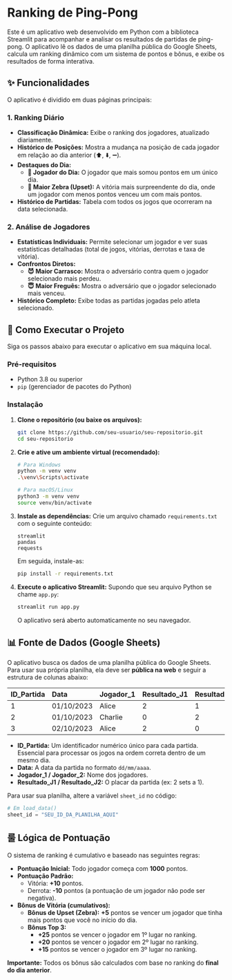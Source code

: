 # Ranking de Ping-Pong

Este é um aplicativo web desenvolvido em Python com a biblioteca Streamlit para acompanhar e analisar os resultados de partidas de ping-pong. O aplicativo lê os dados de uma planilha pública do Google Sheets, calcula um ranking dinâmico com um sistema de pontos e bônus, e exibe os resultados de forma interativa.

## ✨ Funcionalidades

O aplicativo é dividido em duas páginas principais:

### 1. Ranking Diário
- **Classificação Dinâmica:** Exibe o ranking dos jogadores, atualizado diariamente.
- **Histórico de Posições:** Mostra a mudança na posição de cada jogador em relação ao dia anterior (⬆️, ⬇️, ➖).
- **Destaques do Dia:**
    - **🏅 Jogador do Dia:** O jogador que mais somou pontos em um único dia.
    - **🦓 Maior Zebra (Upset):** A vitória mais surpreendente do dia, onde um jogador com menos pontos venceu um com mais pontos.
- **Histórico de Partidas:** Tabela com todos os jogos que ocorreram na data selecionada.

### 2. Análise de Jogadores
- **Estatísticas Individuais:** Permite selecionar um jogador e ver suas estatísticas detalhadas (total de jogos, vitórias, derrotas e taxa de vitória).
- **Confrontos Diretos:**
    - **😈 Maior Carrasco:** Mostra o adversário contra quem o jogador selecionado mais perdeu.
    - **😇 Maior Freguês:** Mostra o adversário que o jogador selecionado mais venceu.
- **Histórico Completo:** Exibe todas as partidas jogadas pelo atleta selecionado.

## 🚀 Como Executar o Projeto

Siga os passos abaixo para executar o aplicativo em sua máquina local.

### Pré-requisitos
- Python 3.8 ou superior
- `pip` (gerenciador de pacotes do Python)

### Instalação

1.  **Clone o repositório (ou baixe os arquivos):**
    ```bash
    git clone https://github.com/seu-usuario/seu-repositorio.git
    cd seu-repositorio
    ```

2.  **Crie e ative um ambiente virtual (recomendado):**
    ```bash
    # Para Windows
    python -m venv venv
    .\venv\Scripts\activate

    # Para macOS/Linux
    python3 -m venv venv
    source venv/bin/activate
    ```

3.  **Instale as dependências:**
    Crie um arquivo chamado `requirements.txt` com o seguinte conteúdo:
    ```
    streamlit
    pandas
    requests
    ```
    Em seguida, instale-as:
    ```bash
    pip install -r requirements.txt
    ```

4.  **Execute o aplicativo Streamlit:**
    Supondo que seu arquivo Python se chame `app.py`:
    ```bash
    streamlit run app.py
    ```
    O aplicativo será aberto automaticamente no seu navegador.

## 📊 Fonte de Dados (Google Sheets)

O aplicativo busca os dados de uma planilha pública do Google Sheets. Para usar sua própria planilha, ela deve ser **pública na web** e seguir a estrutura de colunas abaixo:

| ID_Partida | Data       | Jogador_1 | Resultado_J1 | Resultado_J2 | Jogador_2 |
| :--------- | :--------- | :-------- | :----------- | :----------- | :-------- |
| 1          | 01/10/2023 | Alice     | 2            | 1            | Bob       |
| 2          | 01/10/2023 | Charlie   | 0            | 2            | David     |
| 3          | 02/10/2023 | Alice     | 2            | 0            | Charlie   |

- **ID_Partida:** Um identificador numérico único para cada partida. Essencial para processar os jogos na ordem correta dentro de um mesmo dia.
- **Data:** A data da partida no formato `dd/mm/aaaa`.
- **Jogador_1 / Jogador_2:** Nome dos jogadores.
- **Resultado_J1 / Resultado_J2:** O placar da partida (ex: 2 sets a 1).

Para usar sua planilha, altere a variável `sheet_id` no código:
```python
# Em load_data()
sheet_id = "SEU_ID_DA_PLANILHA_AQUI"
```

## 룰 Lógica de Pontuação

O sistema de ranking é cumulativo e baseado nas seguintes regras:

- **Pontuação Inicial:** Todo jogador começa com **1000** pontos.
- **Pontuação Padrão:**
    - Vitória: **+10** pontos.
    - Derrota: **-10** pontos (a pontuação de um jogador não pode ser negativa).
- **Bônus de Vitória (cumulativos):**
    - **Bônus de Upset (Zebra):** **+5** pontos se vencer um jogador que tinha mais pontos que você no início do dia.
    - **Bônus Top 3:**
        - **+25** pontos se vencer o jogador em 1º lugar no ranking.
        - **+20** pontos se vencer o jogador em 2º lugar no ranking.
        - **+15** pontos se vencer o jogador em 3º lugar no ranking.

**Importante:** Todos os bônus são calculados com base no ranking do **final do dia anterior**.
